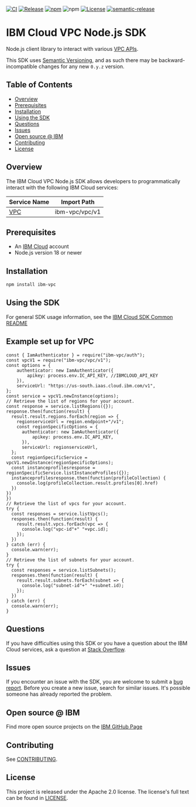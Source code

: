 [![CI](https://github.com/IBM/vpc-node-sdk/actions/workflows/ci.yml/badge.svg)](https://github.com/IBM/vpc-node-sdk/actions/workflows/ci.yml)
[![Release](https://img.shields.io/github/v/release/IBM/vpc-node-sdk)](https://github.com/IBM/vpc-node-sdk/releases/latest)
[![npm](https://img.shields.io/npm/v/ibm-vpc)](https://www.npmjs.com/package/ibm-vpc)
![npm](https://img.shields.io/npm/dm/ibm-vpc)
[![License](https://img.shields.io/badge/License-Apache%202.0-blue.svg)](https://opensource.org/licenses/Apache-2.0)
[![semantic-release](https://img.shields.io/badge/%20%20%F0%9F%93%A6%F0%9F%9A%80-semantic--release-e10079.svg)](https://github.com/semantic-release/semantic-release)

# IBM Cloud VPC Node.js SDK
Node.js client library to interact with various [VPC APIs](https://cloud.ibm.com/apidocs?category=vpc).

This SDK uses [Semantic Versioning](https://semver.org), and as such there may be backward-incompatible changes for any new `0.y.z` version.

## Table of Contents

<!--
  The TOC below is generated using the `markdown-toc` node package.

      https://github.com/jonschlinkert/markdown-toc

  You should regenerate the TOC after making changes to this file.

      npx markdown-toc -i README.md
  -->

<!-- toc -->

- [Overview](#overview)
- [Prerequisites](#prerequisites)
- [Installation](#installation)
- [Using the SDK](#using-the-sdk)
- [Questions](#questions)
- [Issues](#issues)
- [Open source @ IBM](#open-source--ibm)
- [Contributing](#contributing)
- [License](#license)

<!-- tocstop -->

<!-- --------------------------------------------------------------- -->
## Overview

The IBM Cloud VPC Node.js SDK allows developers to programmatically interact with the following
IBM Cloud services:

Service Name | Import Path
--- | ---
[VPC](https://cloud.ibm.com/apidocs/vpc?code=node) | ibm-vpc/vpc/v1

## Prerequisites
* An [IBM Cloud][ibm-cloud-onboarding] account
* Node.js version 18 or newer

[ibm-cloud-onboarding]: http://cloud.ibm.com/registration

## Installation

```sh
npm install ibm-vpc
```

## Using the SDK
For general SDK usage information, see the
[IBM Cloud SDK Common README](https://github.com/IBM/ibm-cloud-sdk-common/blob/master/README.md)

## Example set up for VPC

```node
const { IamAuthenticator } = require("ibm-vpc/auth");
const vpcV1 = require("ibm-vpc/vpc/v1");
const options = {
    authenticator: new IamAuthenticator({
        apikey: process.env.IC_API_KEY, //IBMCLOUD_API_KEY
    }),
    serviceUrl: "https://us-south.iaas.cloud.ibm.com/v1",
};
const service = vpcV1.newInstance(options);
// Retrieve the list of regions for your account.
const response = service.listRegions({});
response.then(function(result) {
  result.result.regions.forEach(region => {
    regionserviceUrl = region.endpoint+"/v1";
    const regionSpecificOptions = {
      authenticator: new IamAuthenticator({
          apikey: process.env.IC_API_KEY,
      }),
      serviceUrl: regionserviceUrl,
  };
  const regionSpecificService = vpcV1.newInstance(regionSpecificOptions);  
  const instanceprofilesresponse = regionSpecificService.listInstanceProfiles({});
  instanceprofilesresponse.then(function(profileCollection) {
    console.log(profileCollection.result.profiles[0].href)
  })
})
})
// Retrieve the list of vpcs for your account.
try {
  const responses = service.listVpcs();
  responses.then(function(result) {
    result.result.vpcs.forEach(vpc => {
      console.log("vpc-id"+" "+vpc.id);
    });
  })
} catch (err) {
  console.warn(err);
}
// Retrieve the list of subnets for your account.
try {
  const responses = service.listSubnets();
  responses.then(function(result) {
    result.result.subnets.forEach(subnet => {
      console.log("subnet-id"+" "+subnet.id);
    });
  })
} catch (err) {
  console.warn(err);
}
```

## Questions
If you have difficulties using this SDK or you have a question about the IBM Cloud services,
ask a question at [Stack Overflow](http://stackoverflow.com/questions/ask?tags=ibm-cloud).

## Issues
If you encounter an issue with the SDK, you are welcome to submit
a [bug report](https://github.com/IBM/vpc-node-sdk/issues).
Before you create a new issue, search for similar issues. It's possible someone has
already reported the problem.

## Open source @ IBM
Find more open source projects on the [IBM GitHub Page](http://ibm.github.io/)

## Contributing
See [CONTRIBUTING](https://github.com/IBM/vpc-node-sdk/blob/master/CONTRIBUTING.md).

## License 

This project is released under the Apache 2.0 license.
The license's full text can be found in
[LICENSE](https://github.com/IBM/vpc-node-sdk/blob/master/LICENSE).
